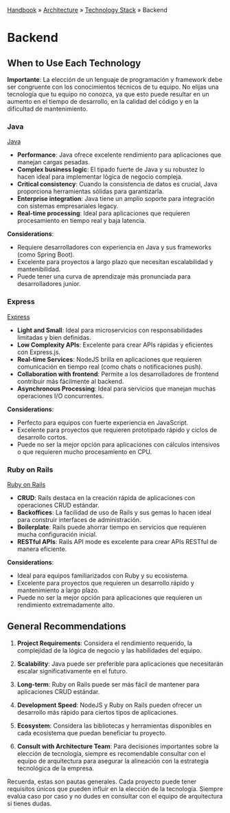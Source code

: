 [Handbook](/readme.md) » [Architecture](/architecture/readme.md) » [Technology Stack](/architecture/stack/readme.md) » Backend

# Backend

## When to Use Each Technology

**Importante**: La elección de un lenguaje de programación y framework debe ser congruente con los conocimientos técnicos de tu equipo.
No elijas una tecnología que tu equipo no conozca, ya que esto puede resultar en un aumento en el tiempo de desarrollo, 
en la calidad del código y en la dificultad de mantenimiento.

### Java

[Java](/architecture/stack/backend/java.md)

- **Performance**: Java ofrece excelente rendimiento para aplicaciones que manejan cargas pesadas.
- **Complex business logic**: El tipado fuerte de Java y su robustez lo hacen ideal para implementar lógica de negocio compleja.
- **Critical consistency**: Cuando la consistencia de datos es crucial, Java proporciona herramientas sólidas para garantizarla.
- **Enterprise integration**: Java tiene un amplio soporte para integración con sistemas empresariales legacy.
- **Real-time processing**: Ideal para aplicaciones que requieren procesamiento en tiempo real y baja latencia.

**Considerations**:
- Requiere desarrolladores con experiencia en Java y sus frameworks (como Spring Boot).
- Excelente para proyectos a largo plazo que necesitan escalabilidad y mantenibilidad.
- Puede tener una curva de aprendizaje más pronunciada para desarrolladores junior.

### Express

[Express](/architecture/stack/backend/express.md)

- **Light and Small**: Ideal para microservicios con responsabilidades limitadas y bien definidas.
- **Low Complexity APIs**: Excelente para crear APIs rápidas y eficientes con Express.js.
- **Real-time Services**: NodeJS brilla en aplicaciones que requieren comunicación en tiempo real (como chats o notificaciones push).
- **Collaboration with frontend**: Permite a los desarrolladores de frontend contribuir más fácilmente al backend.
- **Asynchronous Processing**: Ideal para servicios que manejan muchas operaciones I/O concurrentes.

**Considerations**:
- Perfecto para equipos con fuerte experiencia en JavaScript.
- Excelente para proyectos que requieren prototipado rápido y ciclos de desarrollo cortos.
- Puede no ser la mejor opción para aplicaciones con cálculos intensivos o que requieren mucho procesamiento en CPU.

### Ruby on Rails

[Ruby on Rails](/architecture/stack/backend/ruby-on-rails.md)

- **CRUD**: Rails destaca en la creación rápida de aplicaciones con operaciones CRUD estándar.
- **Backoffices**: La facilidad de uso de Rails y sus gemas lo hacen ideal para construir interfaces de administración.
- **Boilerplate**: Rails puede ahorrar tiempo en servicios que requieren mucha configuración inicial.
- **RESTful APIs**: Rails API mode es excelente para crear APIs RESTful de manera eficiente.

**Considerations**:
- Ideal para equipos familiarizados con Ruby y su ecosistema.
- Excelente para proyectos que requieren un desarrollo rápido y mantenimiento a largo plazo.
- Puede no ser la mejor opción para aplicaciones que requieren un rendimiento extremadamente alto.

## General Recommendations

1. **Project Requirements**: Considera el rendimiento requerido, la complejidad de la lógica de negocio y las habilidades del equipo.

2. **Scalability**: Java puede ser preferible para aplicaciones que necesitarán escalar significativamente en el futuro.

3. **Long-term**: Ruby on Rails puede ser más fácil de mantener para aplicaciones CRUD estándar.

4. **Development Speed**: NodeJS y Ruby on Rails pueden ofrecer un desarrollo más rápido para ciertos tipos de aplicaciones.

5. **Ecosystem**: Considera las bibliotecas y herramientas disponibles en cada ecosistema que puedan beneficiar tu proyecto.

6. **Consult with Architecture Team**: Para decisiones importantes sobre la elección de tecnología, siempre es recomendable consultar con el equipo de arquitectura para asegurar la alineación con la estrategia tecnológica de la empresa.

Recuerda, estas son pautas generales. Cada proyecto puede tener requisitos únicos que pueden influir en la elección de la tecnología. Siempre evalúa caso por caso y no dudes en consultar con el equipo de arquitectura si tienes dudas.
